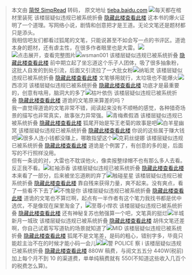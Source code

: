 > 本文由 [简悦 SimpRead](http://ksria.com/simpread/) 转码， 原文地址 [tieba.baidu.com](https://tieba.baidu.com/p/8333267422) ![](https://imgsa.baidu.com/forum/eWH=150,150;bp=1090134,0,0,200/sign=2495a4c9221f95cab49fefbbf8224f12/eaf81a4c510fd9f964b5f4de222dd42a2934a4e3.jpg)每天都在棺材里装死 该楼层疑似违规已被系统折叠 [隐藏此楼](###)[查看此楼](###) 这本书的爆火证明了一个道理。写网络小说，剧情和创意把才是王道。无论文笔还是题材都只是添头。  
我相信吧友们都看过狐尾的文笔，只能说甚至不如会写一点的书评区。道诡本身的题材，还有虐主性，在很多作者眼里也是大雷。![](https://gsp0.baidu.com/5aAHeD3nKhI2p27j8IqW0jdnxx1xbK/tb/editor/images/client/image_emoticon16.png)  
![](http://tiebapic.baidu.com/forum/w%3D580/sign=3ee6d6f50efbfbeddc59367748f1f78e/f07694eef01f3a2949bc9204dc25bc315d607ca2.jpg?tbpicau=2023-04-02-05_749d652dd8858173153bed9353e029e4)点击展开，查看完整图片![](https://gss0.bdstatic.com/6LZ1dD3d1sgCo2Kml5_Y_D3/sys/portrait/item/tb.1.66037cf9.KYLnOG5bTmgadaeccib6eQ)wsman001 该楼层疑似违规已被系统折叠 [隐藏此楼](###)[查看此楼](###) 前中期立起了坐忘道这个乐子人团体，吸了很多抽象粉，这批人自发的到处引流，后面又引流拉了一大批女粉![](https://gss0.bdstatic.com/6LZ1dD3d1sgCo2Kml5_Y_D3/sys/portrait/item/tb.1.4f19c9bf.-IuDbw6IE2TuRusoIEubQw?t=1662200746)纳垢灵 该楼层疑似违规已被系统折叠 [隐藏此楼](###)[查看此楼](###) 文笔够用就行，太垃圾也不能爆火![](https://gss0.bdstatic.com/6LZ1dD3d1sgCo2Kml5_Y_D3/sys/portrait/item/tb.1.c06dab32.7cu9dWamsqCzNarrg1NQbQ?t=1541424780)西凉河 该楼层疑似违规已被系统折叠 [隐藏此楼](###)[查看此楼](###) 功底才是最重要的，创意有啥用，脑洞大的多了![](https://gss0.bdstatic.com/6LZ1dD3d1sgCo2Kml5_Y_D3/sys/portrait/item/tb.1.5b496d40.NuL3fuXHCNr9OKz8eKGR8w?t=1587063731)枯叶依伤 该楼层疑似违规已被系统折叠 [隐藏此楼](###)[查看此楼](###) 道诡的文笔原来算差的吗？  
我一直觉得道诡的文笔非常不错，阅读起来没有不顺畅的感觉，各种猎奇场景的描写也非常真实，故事张力异常强。![](https://gss0.bdstatic.com/6LZ1dD3d1sgCo2Kml5_Y_D3/sys/portrait/item/tb.1.78c1a487.w4qtkc2gdSIYezwK-dZtEQ?t=1611108274)青梅煮假酒 该楼层疑似违规已被系统折叠 [隐藏此楼](###)[查看此楼](###) 狐尾开始是写王老菊的故事是吧![](https://gss0.bdstatic.com/6LZ1dD3d1sgCo2Kml5_Y_D3/sys/portrait/item/tb.1.7a2f3bba.sQGpuUysZ9P5_do3qkVZ5Q)白羊星幽冥 该楼层疑似违规已被系统折叠 [隐藏此楼](###)[查看此楼](###) 你说的这些属于赚大钱吧![](https://gsp0.baidu.com/5aAHeD3nKhI2p27j8IqW0jdnxx1xbK/tb/editor/images/client/image_emoticon16.png)很多人连小钱都没赚上，哪敢指望这个![](http://tb2.bdstatic.com/tb/static-pb/img/head_80.jpg)克莉丝缇娜 该楼层疑似违规已被系统折叠 [隐藏此楼](###)[查看此楼](###) 道诡是个例罢了，有创意的多的是，后面写的不行照样没用。  
但有一条说的对，大雷也不耽误他火，像卖报整绿帽不也有那么多人去看。  
反正我不看。![](http://tb2.bdstatic.com/tb/static-pb/img/head_80.jpg)紅袖添香 该楼层疑似违规已被系统折叠 [隐藏此楼](###)[查看此楼](###) 本来看了一部分，后来被坐忘道刷的弃了![](http://tb2.bdstatic.com/tb/static-pb/img/head_80.jpg)触碰星星 该楼层疑似违规已被系统折叠 [隐藏此楼](###)[查看此楼](###) 靠自残来获得力量，爽不起来。没有爽点，看了一些看不下去了![](http://tb2.bdstatic.com/tb/static-pb/img/head_80.jpg)不愧是你 该楼层疑似违规已被系统折叠 [隐藏此楼](###)[查看此楼](###) 道诡的文笔也不算烂啊，起点有一半作者有这个笔力我找书都是优中选优，不是像现在屎里淘金了，![](http://tb2.bdstatic.com/tb/static-pb/img/head_80.jpg)至尊小悍农 该楼层疑似违规已被系统折叠 [隐藏此楼](###)[查看此楼](###) 还有神秘复苏也勉强算一个吧，文笔真的挺烂![](https://gss0.bdstatic.com/6LZ1dD3d1sgCo2Kml5_Y_D3/sys/portrait/item/tb.1.b222b6a3.pflYNe8h9e52Xha8Gj5kMw?t=1550102582)半城新月一城玫 该楼层疑似违规已被系统折叠 [隐藏此楼](###)[查看此楼](###) 胡伟文笔还差啊，你自己试着写写道轨的场景就知道了![](http://tb2.bdstatic.com/tb/static-pb/img/head_80.jpg)MID 该楼层疑似违规已被系统折叠 [隐藏此楼](###)[查看此楼](###) 狐尾不是文笔差，是码的粗心，错别字多，毕竟只能趁主治不在的时候才能小码一会儿![](https://gsp0.baidu.com/5aAHeD3nKhI2p27j8IqW0jdnxx1xbK/tb/editor/images/client/image_emoticon25.png)![](https://gss0.bdstatic.com/6LZ1dD3d1sgCo2Kml5_Y_D3/sys/portrait/item/tb.1.17182063.Abqdi-3NsU5mVvBYPBewqg?t=1618510608)警 POLICE 察 i 该楼层疑似违规已被系统折叠 [隐藏此楼](###)[查看此楼](###) 880W 稿费，与阅文五五分 440W(税前) 加上每个月不到 10 的渠道费，单单纯稿费就有 550(不知道这些收入几百个的税费怎么算)。